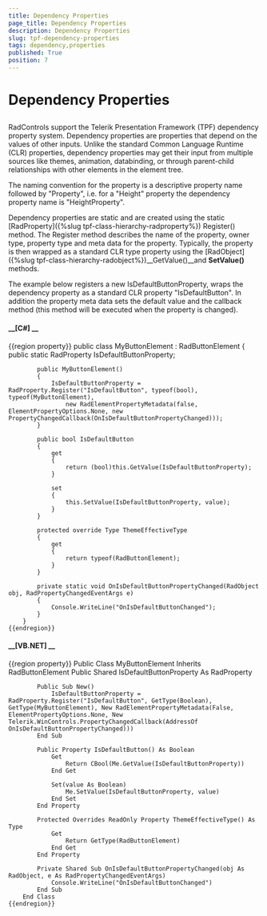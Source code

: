 ```yaml
---
title: Dependency Properties
page_title: Dependency Properties
description: Dependency Properties
slug: tpf-dependency-properties
tags: dependency,properties
published: True
position: 7
---
```


# Dependency Properties



## 

RadControls support the Telerik Presentation Framework (TPF) dependency property system. Dependency properties are properties that 
        depend on the values of other inputs. Unlike the standard Common Language Runtime (CLR) properties, dependency properties may get their input
        from multiple sources like themes, animation, databinding, or through parent-child relationships with other elements in the element tree.

The naming convention for the property is a descriptive property name followed by "Property", i.e. for a "Height" property 
        the dependency property name is "HeightProperty".

Dependency properties are static and are created using the static 
        [RadProperty]({%slug tpf-class-hierarchy-radproperty%}) 
        Register() method. The Register method describes the name of the property, owner type, property type and meta data for the property.
        Typically, the property is then wrapped as a standard CLR type property using the
          [RadObject]({%slug tpf-class-hierarchy-radobject%})__GetValue()__and __SetValue()__ methods.

The example below registers a new IsDefaultButtonProperty, wraps the dependency property as a standard CLR property "IsDefaultButton".
        In addition the property meta data sets the default value and the callback method (this method will be executed when the property is changed).

#### __[C#] __

{{region property}}
	    public class MyButtonElement : RadButtonElement
	    {
	        public static RadProperty IsDefaultButtonProperty;
	
	        public MyButtonElement()
	        {
	            IsDefaultButtonProperty = RadProperty.Register("IsDefaultButton", typeof(bool), typeof(MyButtonElement),
	                new RadElementPropertyMetadata(false, ElementPropertyOptions.None, new PropertyChangedCallback(OnIsDefaultButtonPropertyChanged)));
	        }
	
	        public bool IsDefaultButton
	        {
	            get
	            {
	                return (bool)this.GetValue(IsDefaultButtonProperty);
	            }
	
	            set
	            {
	                this.SetValue(IsDefaultButtonProperty, value);
	            }
	        }
	
	        protected override Type ThemeEffectiveType
	        {
	            get
	            {
	                return typeof(RadButtonElement);
	            }
	        }
	
	        private static void OnIsDefaultButtonPropertyChanged(RadObject obj, RadPropertyChangedEventArgs e)
	        {
	            Console.WriteLine("OnIsDefaultButtonChanged");
	        }
	    }
	{{endregion}}



#### __[VB.NET] __

{{region property}}
	    Public Class MyButtonElement
	        Inherits RadButtonElement
	        Public Shared IsDefaultButtonProperty As RadProperty
	
	        Public Sub New()
	            IsDefaultButtonProperty = RadProperty.Register("IsDefaultButton", GetType(Boolean), GetType(MyButtonElement), New RadElementPropertyMetadata(False, ElementPropertyOptions.None, New Telerik.WinControls.PropertyChangedCallback(AddressOf OnIsDefaultButtonPropertyChanged)))
	        End Sub
	
	        Public Property IsDefaultButton() As Boolean
	            Get
	                Return CBool(Me.GetValue(IsDefaultButtonProperty))
	            End Get
	
	            Set(value As Boolean)
	                Me.SetValue(IsDefaultButtonProperty, value)
	            End Set
	        End Property
	
	        Protected Overrides ReadOnly Property ThemeEffectiveType() As Type
	            Get
	                Return GetType(RadButtonElement)
	            End Get
	        End Property
	
	        Private Shared Sub OnIsDefaultButtonPropertyChanged(obj As RadObject, e As RadPropertyChangedEventArgs)
	            Console.WriteLine("OnIsDefaultButtonChanged")
	        End Sub
	    End Class
	{{endregion}}


